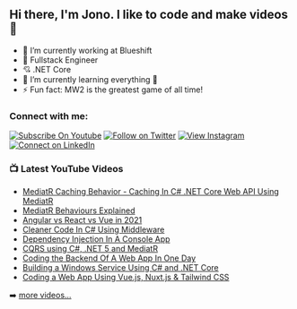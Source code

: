 ## Hi there, I'm Jono. I like to code and make videos 👋

- 🔭 I’m currently working at Blueshift
- 💪 Fullstack Engineer
- 💘 .NET Core
- 🌱 I’m currently learning everything 🤣
- ⚡ Fun fact: MW2 is the greatest game of all time!

### Connect with me:
[![Subscribe On Youtube](https://img.shields.io/badge/Subscribe-red?style=for-the-badge&logo=youtube&logoColor=white)](https://www.youtube.com/channel/UCkaGXH_Yzq45qJ-Em0612-Q)
[![Follow on Twitter](https://img.shields.io/badge/Follow-%231DA1F2?style=for-the-badge&logo=twitter&logoColor=white)](https://twitter.com/jonowilliams26)
[![View Instagram](https://img.shields.io/badge/view-%23E4405F.svg?&style=for-the-badge&logo=instagram&logoColor=white)](https://www.instagram.com/jonathanwilliams2696/)
[![Connect on LinkedIn](https://img.shields.io/badge/connect-%230077B5.svg?&style=for-the-badge&logo=linkedin)](https://www.linkedin.com/in/jonathan-williams-406891180/)
<br />

### 📺 Latest YouTube Videos

<!-- YOUTUBE:START -->
- [MediatR Caching Behavior - Caching In C# .NET Core Web API Using MediatR](https://youtu.be/86x_HEGOzws)
- [MediatR Behaviours Explained](https://youtu.be/ET00fzkPLVU)
- [Angular vs React vs Vue in 2021](https://youtu.be/c8jqw3A_MJY)
- [Cleaner Code In C# Using Middleware](https://youtu.be/4UdAhl6gWdM)
- [Dependency Injection In A Console App](https://youtu.be/VAQkk8vM53Q)
- [CQRS using C#, .NET 5 and MediatR](https://youtu.be/mdzEKGlH0_Q)
- [Coding the Backend Of A Web App In One Day](https://youtu.be/MCxtnTe5UMc)
- [Building a Windows Service Using C# and .NET Core](https://www.youtube.com/watch?v=9QZwo21OgXk)
- [Coding a Web App Using Vue.js, Nuxt.js & Tailwind CSS](https://www.youtube.com/watch?v=wX9b5LEXtC8)
<!-- YOUTUBE:END -->

➡️ [more videos...](https://www.youtube.com/channel/UCkaGXH_Yzq45qJ-Em0612-Q)
